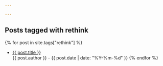 ```yaml
---

---
```

## Posts tagged with rethink

{% for post in site.tags["rethink"] %}
* <a href="{{ post.url }}">{{ post.title }}</a><br>{{ post.author }} - {{ post.date | date: "%Y-%m-%d" }}
{% endfor %}
  